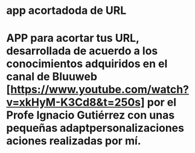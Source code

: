 # app acortadoda de URL
# APP para acortar tus URL, desarrollada de acuerdo a los conocimientos adquiridos en el canal de Bluuweb [https://www.youtube.com/watch?v=xkHyM-K3Cd8&t=250s] por el Profe Ignacio Gutiérrez con unas pequeñas adaptpersonalizaciones aciones realizadas por mí.